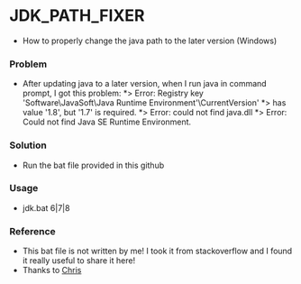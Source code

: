 # JDK_PATH_FIXER
* How to properly change the java path to the later version (Windows)

### Problem
* After updating java to a later version, when I run java in command prompt, I got this problem: 
*> Error: Registry key 'Software\JavaSoft\Java Runtime Environment'\CurrentVersion'
*> has value '1.8', but '1.7' is required.
*> Error: could not find java.dll
*> Error: Could not find Java SE Runtime Environment.

### Solution
* Run the bat file provided in this github

### Usage
* jdk.bat 6|7|8

### Reference
* This bat file is not written by me! I took it from stackoverflow and I found it really useful to share it here!
* Thanks to [Chris](http://stackoverflow.com/questions/26324486/properly-installing-java-8-along-with-java-7)
